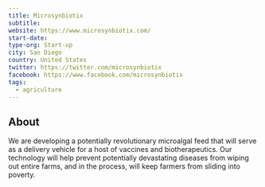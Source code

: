 ```yaml
---
title: Microsynbiotix
subtitle:
website: https://www.microsynbiotix.com/
start-date: 
type-org: Start-up
city: San Diego
country: United States
twitter: https://twitter.com/microsynbiotix
facebook: https://www.facebook.com/microsynbiotix
tags:
  - agriculture
---
```


## About
We are developing a potentially revolutionary microalgal feed that will serve as a delivery vehicle for a host of vaccines and biotherapeutics. Our technology will help prevent potentially devastating diseases from wiping out entire farms, and in the process, will keep farmers from sliding into poverty.
